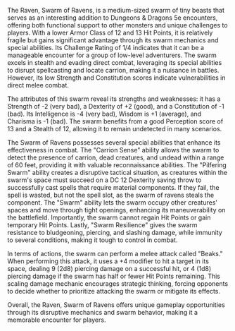 The Raven, Swarm of Ravens, is a medium-sized swarm of tiny beasts that serves as an interesting addition to Dungeons & Dragons 5e encounters, offering both functional support to other monsters and unique challenges to players. With a lower Armor Class of 12 and 13 Hit Points, it is relatively fragile but gains significant advantage through its swarm mechanics and special abilities. Its Challenge Rating of 1/4 indicates that it can be a manageable encounter for a group of low-level adventurers. The swarm excels in stealth and evading direct combat, leveraging its special abilities to disrupt spellcasting and locate carrion, making it a nuisance in battles. However, its low Strength and Constitution scores indicate vulnerabilities in direct melee combat. 

The attributes of this swarm reveal its strengths and weaknesses: it has a Strength of -2 (very bad), a Dexterity of +2 (good), and a Constitution of -1 (bad). Its Intelligence is -4 (very bad), Wisdom is +1 (average), and Charisma is -1 (bad). The swarm benefits from a good Perception score of 13 and a Stealth of 12, allowing it to remain undetected in many scenarios.

The Swarm of Ravens possesses several special abilities that enhance its effectiveness in combat. The "Carrion Sense" ability allows the swarm to detect the presence of carrion, dead creatures, and undead within a range of 60 feet, providing it with valuable reconnaissance abilities. The "Pilfering Swarm" ability creates a disruptive tactical situation, as creatures within the swarm's space must succeed on a DC 12 Dexterity saving throw to successfully cast spells that require material components. If they fail, the spell is wasted, but not the spell slot, as the swarm of ravens steals the component. The "Swarm" ability lets the swarm occupy other creatures' spaces and move through tight openings, enhancing its maneuverability on the battlefield. Importantly, the swarm cannot regain Hit Points or gain temporary Hit Points. Lastly, "Swarm Resilience" gives the swarm resistance to bludgeoning, piercing, and slashing damage, while immunity to several conditions, making it tough to control in combat.

In terms of actions, the swarm can perform a melee attack called "Beaks." When performing this attack, it uses a +4 modifier to hit a target in its space, dealing 9 (2d8) piercing damage on a successful hit, or 4 (1d8) piercing damage if the swarm has half or fewer Hit Points remaining. This scaling damage mechanic encourages strategic thinking, forcing opponents to decide whether to prioritize attacking the swarm or mitigate its effects.

Overall, the Raven, Swarm of Ravens offers unique gameplay opportunities through its disruptive mechanics and swarm behavior, making it a memorable encounter for players.